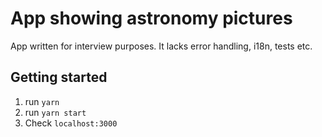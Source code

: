 # App showing astronomy pictures

App written for interview purposes.
It lacks error handling, i18n, tests etc.

## Getting started

1. run `yarn`
2. run `yarn start`
3. Check `localhost:3000`
